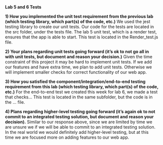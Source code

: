 **Lab 5 and 6 Tests**

**1) How you implemented the unit test requirement from the previous lab (which testing library, which part(s) of the code, etc.)**
We used the jest testing library to create our unit tests. Our code for the tests are located in the src folder, under the tests file. The lab 5 unit test, which is a render test, ensures that the app is able to start. This test is located in the Render_test.js file. 

**2) Your plans regarding unit tests going forward (it’s ok to not go all in with unit tests, but document and reason your decision.)**
Given the time constraint of this project it may be hard to implement unit tests. If we add our features and have extra time, we plan to add unit tests. Otherwise we will implement smaller checks for correct functionality of our web app.

**3) How you satisfied the component/integration/end-to-end testing requirement from this lab (which testing library, which part(s) of the code, etc.)** 
For the end-to-end test we created this week for lab 6, we made a test that checks...    This test is located in the same subfolder, but the code is in the ... file. 
 
**4) Plans regarding higher-level testing going forward (it’s again ok to not commit to an integrated testing solution, but document and reason your decision).**
Similar to our response above, since we are limited by time we are unsure we if we will be able to commit to an integrated testing solution. In the real world we would definitely add higher-level testing, but at this time we are focused more on adding features to our web app.
